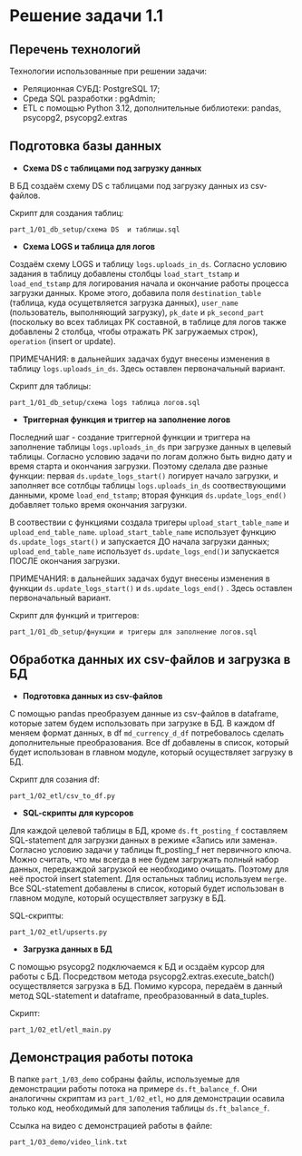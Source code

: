 # Решение задачи 1.1

## Перечень технологий
Технологии использованные при решении задачи:
- Реляционная СУБД: PostgreSQL 17;
- Среда SQL разработки : pgAdmin; 
- ETL c помощью Python 3.12, дополнительные библиотеки: pandas, psycopg2, psycopg2.extras

## Подготовка базы данных

- **Схема DS с таблицами под загрузку данных**

В БД создаём схему DS с таблицами под загрузку данных из csv-файлов. 

Скрипт для создания таблиц:

`part_1/01_db_setup/схема DS  и таблицы.sql`


- **Схема LOGS и таблица для логов**

Создаём схему  LOGS и таблицу `logs.uploads_in_ds`. Согласно условию задания в таблицу добавлены столбцы `load_start_tstamp` и `load_end_tstamp` для логирования начала и окончание работы процесса загрузки данных.
Кроме этого, добавила поля `destination_table` (таблица, куда осущетвляется загрузка данных), `user_name` (пользователь, выполняющий загрузку), `pk_date` и `pk_second_part` (поскольку во всех таблицах РК составной, 
в таблице для логов также добавлены 2 столбца, чтобы отражать РК загружаемых строк), `operation` (insert or update). 

ПРИМЕЧАНИЯ: в дальнейших задачах будут внесены изменения в таблицу `logs.uploads_in_ds`. Здесь оставлен первоначальный вариант.

Скрипт для таблицы:

`part_1/01_db_setup/схема logs таблица логов.sql`


- **Триггерная функция и триггер на заполнение логов**

Последний шаг - создание триггерной функции и триггера на заполнение таблицы `logs.uploads_in_ds` при загрузке данных в целевый таблицы. Согласно условию задачи по логам должно быть видно дату и время старта и окончания загрузки.
Поэтому сделала две разные функции: первая `ds.update_logs_start()` логирует начало загрузки, и заполняет все сотлбцы таблицы `logs.uploads_in_ds` соотвествующими данными, кроме `load_end_tstamp`; вторая функция `ds.update_logs_end() `
добавляет только время окончания загрузки.

В соотвествии с функциями создала тригеры `upload_start_table_name` и `upload_end_table_name`. `upload_start_table_name` использует функцию `ds.update_logs_start()` и запускается ДО начала загрузки данных; `upload_end_table_name` использует
`ds.update_logs_end()`и запускается ПОСЛЕ окончания загрузки.

ПРИМЕЧАНИЯ: в дальнейших задачах будут внесены изменения в функции `ds.update_logs_start()` и `ds.update_logs_end()` . Здесь оставлен первоначальный вариант.

Скрипт для функций и триггеров:

`part_1/01_db_setup/фнукции и тригеры для заполнение логов.sql`

## Обработка данных их csv-файлов и загрузка в БД

- **Подготовка данных из csv-файлов**

С помощью pandas преобразуем данные из csv-файлов в dataframe, которые затем будем использовать при загрузке в БД. В каждом df меняем формат данных, в df `md_currency_d_df` потребовалось сделать дополнительные преобразования.
Все df добавлены в список, который будет использован в главном модуле, который осуществляет загрузку в БД.

Скрипт для созания df:

`part_1/02_etl/csv_to_df.py`


- **SQL-cкрипты для курсоров**

Для каждой целевой таблицы в БД, кроме `ds.ft_posting_f` составляем SQL-statement для загрузки данных в режиме «Запись или замена». Согласно условию задачи у таблицы ft_posting_f нет первичного ключа. 
Можно считать, что мы всегда в нее будем загружать полный набор данных, передкаждой загрузкой ее необходимо очищать. Поэтому для неё простой insert statement. Для остальных таблиц используем `merge`.
Все SQL-statement добавлены в список, который будет использован в главном модуле, который осуществляет загрузку в БД.

SQL-cкрипты:

`part_1/02_etl/upserts.py`


- **Загрузка данных в БД**

С помощью psycopg2 подключаемся к БД и  осздаём курсор для работы с БД. Посредством метода psycopg2.extras.execute_batch() осуществляется загрузка в БД. Помимо курсора, передаём в данный метод SQL-statement и dataframe, преобразованный в data_tuples.

Скрипт:

`part_1/02_etl/etl_main.py`

## Демонстрация работы потока

В папке `part_1/03_demo` собраны файлы, используемые для демонстрации работы потока на примере `ds.ft_balance_f`. Они аналогичны скриптам из `part_1/02_etl`, но для демонстрации осавила только код, необходимый для заполения таблицы `ds.ft_balance_f`.

Ссылка на видео с демонстрацией работы в файле:

`part_1/03_demo/video_link.txt`











